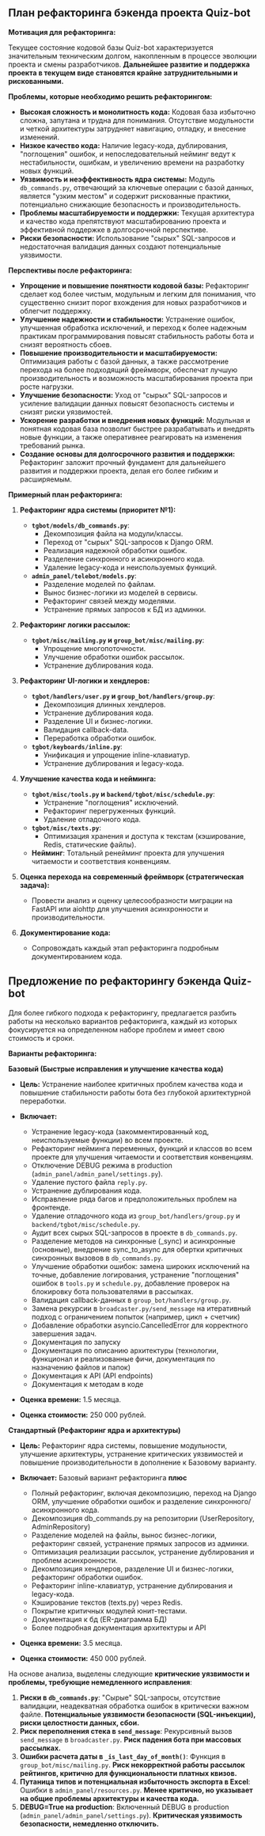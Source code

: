 ## План рефакторинга бэкенда проекта Quiz-bot

**Мотивация для рефакторинга:**

Текущее состояние кодовой базы Quiz-bot характеризуется значительным техническим долгом, накопленным в процессе эволюции проекта и смены разработчиков.  **Дальнейшее развитие и поддержка проекта в текущем виде становятся крайне затруднительными и рискованными.**

**Проблемы, которые необходимо решить рефакторингом:**

*   **Высокая сложность и монолитность кода:**  Кодовая база избыточно сложна, запутана и трудна для понимания. Отсутствие модульности и четкой архитектуры затрудняет навигацию, отладку, и внесение изменений.
*   **Низкое качество кода:**  Наличие legacy-кода, дублирования, "поглощения" ошибок, и непоследовательный нейминг  ведут к нестабильности, ошибкам, и увеличению времени на разработку новых функций.
*   **Уязвимость и неэффективность ядра системы:**  Модуль `db_commands.py`, отвечающий за ключевые операции с базой данных, является "узким местом" и содержит рискованные практики, потенциально снижающие безопасность и производительность.
*   **Проблемы масштабируемости и поддержки:** Текущая архитектура и качество кода препятствуют масштабированию проекта и эффективной поддержке в долгосрочной перспективе.
*   **Риски безопасности:** Использование "сырых" SQL-запросов и недостаточная валидация данных создают потенциальные уязвимости.

**Перспективы после рефакторинга:**

*   **Упрощение и повышение понятности кодовой базы:**  Рефакторинг сделает код более чистым, модульным и легким для понимания, что существенно снизит порог вхождения для новых разработчиков и облегчит поддержку.
*   **Улучшение надежности и стабильности:** Устранение ошибок, улучшенная обработка исключений, и переход к более надежным практикам программирования повысят стабильность работы бота и снизят вероятность сбоев.
*   **Повышение производительности и масштабируемости:** Оптимизация работы с базой данных, а также рассмотрение перехода на более подходящий фреймворк, обеспечат лучшую производительность и возможность масштабирования проекта при росте нагрузки.
*   **Улучшение безопасности:** Уход от "сырых" SQL-запросов и усиление валидации данных повысят безопасность системы и снизят риски уязвимостей.
*   **Ускорение разработки и внедрения новых функций:**  Модульная и понятная кодовая база позволит быстрее разрабатывать и внедрять новые функции, а также оперативнее реагировать на изменения требований рынка.
*   **Создание основы для долгосрочного развития и поддержки:**  Рефакторинг заложит прочный фундамент для дальнейшего развития и поддержки проекта, делая его более гибким и расширяемым.

**Примерный план рефакторинга:**

1.  **Рефакторинг ядра системы (приоритет №1):**
    *   **`tgbot/models/db_commands.py`**:
        *   Декомпозиция файла на модули/классы.
        *   Переход от "сырых" SQL-запросов к Django ORM.
        *   Реализация надежной обработки ошибок.
        *   Разделение синхронного и асинхронного кода.
        *   Удаление legacy-кода и неиспользуемых функций.
    *   **`admin_panel/telebot/models.py`**:
        *   Разделение моделей по файлам.
        *   Вынос бизнес-логики из моделей в сервисы.
        *   Рефакторинг связей между моделями.
        *   Устранение прямых запросов к БД из админки.

2.  **Рефакторинг логики рассылок:**
    *   **`tgbot/misc/mailing.py` и `group_bot/misc/mailing.py`**:
        *   Упрощение многопоточности.
        *   Улучшение обработки ошибок рассылок.
        *   Устранение дублирования кода.

3.  **Рефакторинг UI-логики и хендлеров:**
    *   **`tgbot/handlers/user.py` и `group_bot/handlers/group.py`**:
        *   Декомпозиция длинных хендлеров.
        *   Устранение дублирования кода.
        *   Разделение UI и бизнес-логики.
        *   Валидация callback-data.
        *   Переработка обработки ошибок.
    *   **`tgbot/keyboards/inline.py`**:
        *   Унификация и упрощение inline-клавиатур.
        *   Устранение дублирования и legacy-кода.

4.  **Улучшение качества кода и нейминга:**
    *   **`tgbot/misc/tools.py` и `backend/tgbot/misc/schedule.py`**:
        *   Устранение "поглощения" исключений.
        *   Рефакторинг перегруженных функций.
        *   Удаление отладочного кода.
    *   **`tgbot/misc/texts.py`**:
        *   Оптимизация хранения и доступа к текстам (кэширование, Redis, статические файлы).
    *   **Нейминг**:  Тотальный ренейминг проекта для улучшения читаемости и соответствия конвенциям.

5.  **Оценка перехода на современный фреймворк (стратегическая задача):**
    *   Провести анализ и оценку целесообразности миграции на FastAPI или aiohttp для улучшения асинхронности и производительности.

6.  **Документирование кода:**
    *   Сопровождать каждый этап рефакторинга подробным документированием кода.

## Предложение по рефакторингу бэкенда Quiz-bot

Для более гибкого подхода к рефакторингу, предлагается разбить работы на несколько вариантов рефакторинга, каждый из которых фокусируется на определенном наборе проблем и имеет свою стоимость и сроки.

**Варианты рефакторинга:**

**Базовый (Быстрые исправления и улучшение качества кода)**

*   **Цель:** Устранение наиболее критичных проблем качества кода и повышение стабильности работы бота без глубокой архитектурной переработки.
*   **Включает:**
    *   Устранение legacy-кода (закомментированный код, неиспользуемые функции) во всем проекте.
    *   Рефакторинг нейминга переменных, функций и классов во всем проекте для улучшения читаемости и соответствия конвенциям.
    *   Отключение DEBUG режима в production (`admin_panel/admin_panel/settings.py`).
    *   Удаление пустого файла `reply.py`.
    *   Устранение дублирования кода.
    *   Исправление ряда багов и предположительных проблем на фронтенде.
    *   Удаление отладочного кода из `group_bot/handlers/group.py` и `backend/tgbot/misc/schedule.py`.
    *   Аудит всех сырых SQL-запросов в проекте в `db_commands.py`.
    *   Разделение методов на синхронные (_sync) и асинхронные (основные), внедрение sync_to_async для обертки критичных синхронных вызовов в `db_commands.py`.
    *   Улучшение обработки ошибок: замена широких исключений на точные, добавление логирования, устранение "поглощения" ошибок в `tools.py` и `schedule.py`, добавление проверок на блокировку бота пользователями в рассылках.
    *   Валидация callback-данных в `group_bot/handlers/group.py`.
    *   Замена рекурсии в `broadcaster.py/send_message` на итеративный подход с ограничением попыток (например, цикл + счетчик)
    *   Добавление обработки asyncio.CancelledError для корректного завершения задач.
    *   Документация по запуску
    *   Документация по описанию архитектуры (технологии, функционал и реализованные фичи, документация по назначению файлов и папок)
    *   Документация к API (API endpoints)
    *   Документация к методам в коде

*   **Оценка времени:** 1.5 месяца.
*   **Оценка стоимости:** 250 000 рублей.

**Стандартный (Рефакторинг ядра и архитектуры)**

*   **Цель:** Рефакторинг ядра системы, повышение модульности, улучшение архитектуры, устранение критических уязвимостей и повышение производительности в дополнение к Базовому варианту.
*   **Включает:**  Базовый вариант рефакторинга **плюс**
    *   Полный рефакторинг, включая декомпозицию, переход на Django ORM, улучшение обработки ошибок и разделение синхронного/асинхронного кода.
    *   Декомпозиция db_commands.py на репозитории (UserRepository, AdminRepository)
    *   Разделение моделей на файлы, вынос бизнес-логики, рефакторинг связей, устранение прямых запросов из админки.
    *   Оптимизация реализации рассылок, устранение дублирования и проблем асинхронности.
    *   Декомпозиция хендлеров, разделение UI и бизнес-логики, рефакторинг обработки ошибок.
    *   Рефакторинг inline-клавиатур, устранение дублирования и legacy-кода.
    *   Кэширование текстов (texts.py) через Redis.
    *   Покрытие критичных модулей юнит-тестами.
    *   Документация к бд (ER-диаграмма БД)
    *   Более подробная документация архитектуры и API

*   **Оценка времени:** 3.5 месяца.
*   **Оценка стоимости:** 450 000 рублей.


На основе анализа, выделены следующие **критические уязвимости и проблемы, требующие немедленного исправления**:

1.  **Риски в `db_commands.py`**:  "Сырые" SQL-запросы, отсутствие валидации, неадекватная обработка ошибок в критически важном файле. **Потенциальные уязвимости безопасности (SQL-инъекции), риски целостности данных, сбои.**
2.  **Риск переполнения стека в `send_message`**: Рекурсивный вызов `send_message` в `broadcaster.py`. **Риск падения бота при массовых рассылках.**
3.  **Ошибки расчета даты в `_is_last_day_of_month()`**: Функция в `group_bot/misc/mailing.py`. **Риск некорректной работы рассылок рейтингов, критично для функциональности платных квизов.**
4.  **Путаница типов и потенциальная избыточность экспорта в Excel**: Ошибки в `admin_panel/resources.py`. **Менее критично, но указывает на общие проблемы архитектуры и качества кода.**
5.  **DEBUG=True на production**:  Включенный DEBUG в production (`admin_panel/admin_panel/settings.py`).  **Критическая уязвимость безопасности, немедленно отключить.**
